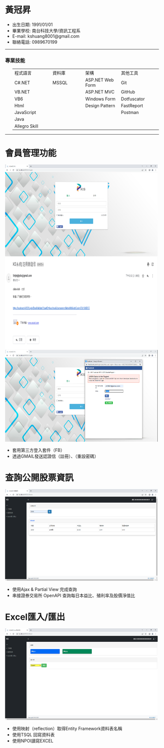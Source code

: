 <h1 dir="auto">黃冠昇</h1>
<ul dir="auto">
<li>出生日期: 1991/01/01</li>
<li>畢業學校: 南台科技大學/資訊工程系</li>
<li>E-mail: kshuang8001@gmail.com</a></li>
<li>聯絡電話: 0989670199</li> 
</ul>
<hr>
<h3 dir="auto">專業技能</h3>
<ul dir="auto"> 
	<table>
		<tr>
			<td width="300px">程式語言</td>
			<td width="300px">資料庫</td>
			<td width="300px">架構</td>
			<td width="300px">其他工具</td>
		</tr>
		<tr>
			<td>C#.NET</td>
			<td>MSSQL</td>
			<td>ASP.NET Web Form</td>
			<td>Git</td>
		</tr>	
		<tr>
			<td>VB.NET</td>
			<td></td>
			<td>ASP.NET MVC</td>
			<td>GitHub</td>
		</tr>	
		<tr>
			<td>VB6</td>
			<td></td>
			<td>Windows Form</td>
			<td>Dotfuscator</td>
		</tr>	
		<tr>
			<td>Html</td>
			<td></td>
			<td>Design Pattern</td>
			<td>FastReport</td>
		</tr>	
		<tr>
			<td>JavaScript</td>
			<td></td>
			<td></td>
			<td>Postman</td>
		</tr>	
		<tr>
			<td>Java</td>
			<td></td>
			<td></td>
			<td></td>
		</tr>	
		<tr>
			<td>Allegro Skill</td>
			<td></td>
			<td></td>
			<td></td>
		</tr>	
	</table>
</ul>
<hr>
<h1 dir="auto">
會員管理功能
</h1>
 <img src="/Img/Img_01.png" width="500" height="300" style="max-width: 100%;">
 <img src="/Img/Img_02.png" width="500" height="300" style="max-width: 100%;">
 <img src="/Img/Img_03.png" width="500" height="300" style="max-width: 100%;">
<ul>
	<li>套用第三方登入套件（FB）</li>
	<li>透過GMAIL發送認證信（註冊）、（重設密碼）</li>
</ul>
<h1 dir="auto">
	查詢公開股票資訊
</h1>
<img src="/Img/Img_04.png" width="500" height="300" style="max-width: 100%;">
	<ul>
	<li>使用Ajax & Partial View 完成查詢</li>
	<li>串接證券交易所 OpenAPI 查詢每日本益比、殖利率及股價淨值比</li>	
	</ul>
<h1 dir="auto">
	Excel匯入/匯出
	</h1>
	<img src="/Img/Img_05.png" width="500" height="300" style="max-width: 100%;">
	<ul>
	<li>使用映射（reflection）取得Entity Framework資料表名稱</li>
	<li>使用TSQL 回寫資料表</li>
	<li>使用NPOI讀寫EXCEL</li>
	</ul>




